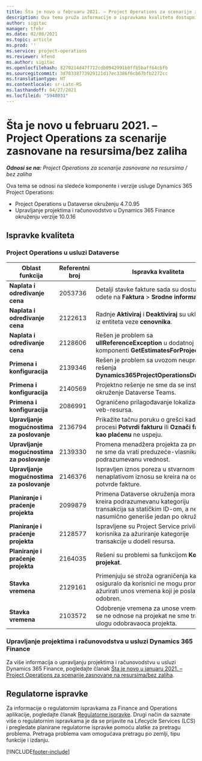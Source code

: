 ```yaml
---
title: Šta je novo u februaru 2021. – Project Operations za scenarije zasnovane na resursima/bez zaliha
description: Ova tema pruža informacije o ispravkama kvaliteta dostupnim u izdanju usluge Project Operations za februar 2021. za scenarije zasnovane na resursima/bez zaliha.
author: sigitac
manager: tfehr
ms.date: 02/08/2021
ms.topic: article
ms.prod: ''
ms.service: project-operations
ms.reviewer: kfend
ms.author: sigitac
ms.openlocfilehash: 8270214d47f712cdb0942991b0ffb5baff64cbfb
ms.sourcegitcommit: 3d78338773929121d17ec3386f6cb67bfb2272cc
ms.translationtype: HT
ms.contentlocale: sr-Latn-RS
ms.lasthandoff: 04/27/2021
ms.locfileid: "5948031"
---
```

# <a name="whats-new-february-2021---project-operations-for-resourcenon-stocked-based-scenarios"></a>Šta je novo u februaru 2021. – Project Operations za scenarije zasnovane na resursima/bez zaliha

_**Odnosi se na:** Project Operations za scenarije zasnovane na resursima / bez zaliha_

Ova tema se odnosi na sledeće komponente i verzije usluge Dynamics 365 Project Operations:

- Project Operations u Dataverse okruženju 4.7.0.95
- Upravljanje projektima i računovodstvo u Dynamics 365 Finance okruženju verzije 10.0.16 

## <a name="quality-updates"></a>Ispravke kvaliteta

### <a name="project-operations-on-dataverse"></a>Project Operations u usluzi Dataverse

| **Oblast funkcija** | **Referentni broj** | **Ispravka kvaliteta** |
| --- | --- | --- |
| **Naplata i određivanje cena** | 2053736 | Detalji stavke fakture sada su dostupni ako odete na **Faktura** > **Srodne informacije**. |
| **Naplata i određivanje cena** | 2122613 | Radnje **Aktiviraj** i **Deaktiviraj** su uklonjene iz entiteta veze **cenovnika**. |
| **Naplata i određivanje cena** | 2128606 | Rešen je problem sa **ullReferenceException** u dodatnoj komponenti **GetEstimatesForProject**. |
| **Primena i konfiguracija** | 2139346 | Rešen je problem sa uvozom neupravljanog rešenja **Dynamics365ProjectOperationsDualWrite**. |
| **Primena i konfiguracija** | 2140569 | Projektno rešenje ne sme da se instalira u okruženje Dataverse Teams. |
| **Primena i konfiguracija** | 2086991 | Ograničeno prilagođavanje lokalizacije veb-resursa. |
| **Upravljanje mogućnostima za poslovanje** | 2136794 | Prikažite tačnu poruku o grešci kada procesi **Potvrdi fakturu** ili **Označi fakturu kao plaćenu** ne uspeju. |
| **Upravljanje mogućnostima za poslovanje** | 2139330 | Promena menadžera projekta za projekat ne sme da vrati preduzeće-vlasnika na podrazumevanu vrednost. |
| **Upravljanje mogućnostima za poslovanje** | 2146376 | Ispravljen iznos poreza u stvarnom nenaplativom iznosu se kreira na osnovu potvrde fakture. |
| **Planiranje i praćenje projekta** | 2099879 | Primena Dataverse okruženja mora da kreira podrazumevanu kategoriju transakcija sa statičkim ID-om, a ne da nasumično generiše jedan po okruženju. |
| **Planiranje i praćenje projekta** | 2128577 | Ispravljene su Project Service privilegije korisnika za ažuriranje kategorije transakcije u dodeli resursa. |
| **Planiranje i praćenje projekta** | 2164035 | Rešeni su problemi sa funkcijom **Kopiraj projekat**. |
| **Stavka vremena** | 2129161 | Primenjuju se stroža ograničenja kako bi se osiguralo da korisnici ne mogu promeniti i ažurirati unos vremena koji je poslat ili odobren. |
| **Stavka vremena** | 2103572 | Odobrenje vremena za unose vremena koji se ne odnose na projekat ne sme tražiti ulogu odobravaoca projekta. |

### <a name="project-management-and-accounting-in-dynamics-365-finance"></a>Upravljanje projektima i računovodstva u usluzi Dynamics 365 Finance 

Za više informacija o upravljanju projektima i računovodstvu u usluzi Dynamics 365 Finance, pogledajte članak [Šta je novo u januaru 2021. – Project Operations za scenarije zasnovane na resursima/bez zaliha](whats-new-jan-2021-resource-based.md).


## <a name="regulatory-updates"></a>Regulatorne ispravke

Za informacije o regulatornim ispravkama za Finance and Operations aplikacije, pogledajte članak [Regulatorne ispravke](/dynamics365/finance/localizations/regulatory-updates). Drugi način da saznate više o regulatornim ispravkama je da se prijavite na Lifecycle Services (LCS) i pregledate planirane regulatorne ispravke pomoću alatke za pretragu problema. Pretraga problema vam omogućava pretragu po zemlji, tipu funkcije i izdanju.


[!INCLUDE[footer-include](../includes/footer-banner.md)]